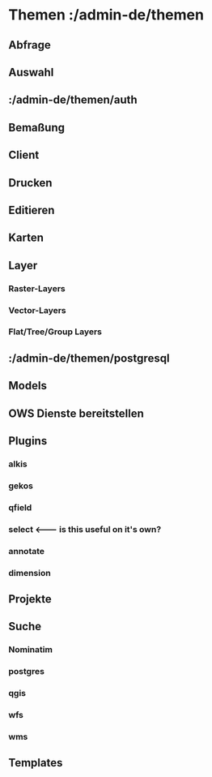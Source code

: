 # Themen :/admin-de/themen

## Abfrage
<!--
- info
- spatial info
-->

## Auswahl
<!--
- select
- mouseover select 
-->

## :/admin-de/themen/auth
<!--
 In File: /gbd-websuite/app/gws/base/auth/_doc/admin-de.doc.md
- Preface: Authentication vs Authorization
- Authentication: file, postgres, ldap(ldap could be own topic)
- Authorization: access, permissions
-->

## Bemaßung

## Client
<!--
- client elements
- clientOptions
- including in project.cx.html
-->

## Drucken
<!--
- templates
    - html, map, py, qgis
- link to models
- qualityLevels
-->

## Editieren
<!--
- edit layers
    - link to styling
- link to models
    - attr. table
-->


## Karten
<!--
- map vs overviewMap
- crs, center, extent, extentBuffer, zoom
- layers: ordering, link to layer thema
-->

## Layer

### Raster-Layers
<!--
- qgis,qgisflat,tile,wms,wmsflat,wmts
- caching (/admin-de/layer/cache)
-->

### Vector-Layers
<!--
- geojson,postgres,wfs,??wfsflat??
- link to styling
- link to editing & models
-->

### Flat/Tree/Group Layers
<!--
- group geojson postgres qgis qgisflat tile wfs wfsflat wms wmsflat wmts
- clientOptions, autoLayers
-->

## :/admin-de/themen/postgresql


## Models
<!--
- (maybe include in editing?)
-->

## OWS Dienste bereitstellen

## Plugins
<!--
- usage and including of plugins, not plugin development
-->

### alkis
### gekos
### qfield
### select <--- is this useful on it's own?
### annotate
### dimension


## Projekte
<!--
- uids, metadata and usage in assets/index.cx.html
- project-level templates
- inclusion via projects vs projectDirs vs projectPaths
- overriding global configuration for assets, actions, client.xxx, ...
-->


## Suche


### Nominatim


### postgres


### qgis


### wfs


### wms


## Templates
<!--
- maybe include in various places? general templating? single vs double curly braces?
-->


<!--
- qgis server specific things?
- fonts?
- server stuff:
    - developer options
    - helpers? maybe include in other topics, as csv and xml helpers are weird topics on their own.
    - storage (maybe include in other topics where applicable)
    - web.*
    - server.*
-->
